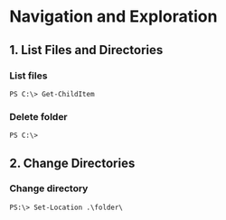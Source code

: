 # Navigation and Exploration

## 1. List Files and Directories

### List files

`PS C:\> Get-ChildItem`

### Delete folder

`PS C:\>`

## 2. Change Directories

### **Change directory**

`PS:\> Set-Location .\folder\`